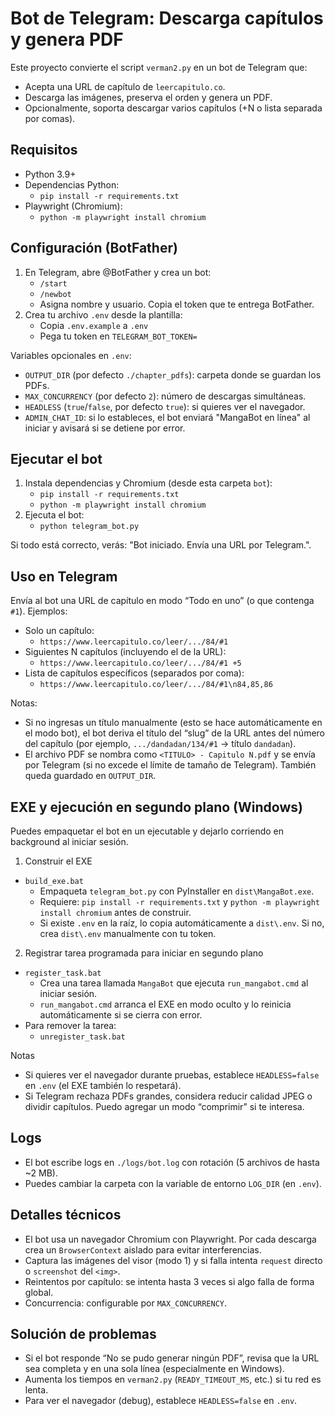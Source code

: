 # Bot de Telegram: Descarga capítulos y genera PDF

Este proyecto convierte el script `verman2.py` en un bot de Telegram que:

- Acepta una URL de capítulo de `leercapitulo.co`.
- Descarga las imágenes, preserva el orden y genera un PDF.
- Opcionalmente, soporta descargar varios capítulos (+N o lista separada por comas).

## Requisitos

- Python 3.9+
- Dependencias Python:
  - `pip install -r requirements.txt`
- Playwright (Chromium):
  - `python -m playwright install chromium`

## Configuración (BotFather)

1. En Telegram, abre @BotFather y crea un bot:
   - `/start`
   - `/newbot`
   - Asigna nombre y usuario. Copia el token que te entrega BotFather.
2. Crea tu archivo `.env` desde la plantilla:
   - Copia `.env.example` a `.env`
   - Pega tu token en `TELEGRAM_BOT_TOKEN=`

Variables opcionales en `.env`:

- `OUTPUT_DIR` (por defecto `./chapter_pdfs`): carpeta donde se guardan los PDFs.
- `MAX_CONCURRENCY` (por defecto `2`): número de descargas simultáneas.
- `HEADLESS` (`true`/`false`, por defecto `true`): si quieres ver el navegador.
- `ADMIN_CHAT_ID`: si lo estableces, el bot enviará "MangaBot en línea" al iniciar y avisará si se detiene por error.

## Ejecutar el bot

1. Instala dependencias y Chromium (desde esta carpeta `bot`):
   - `pip install -r requirements.txt`
   - `python -m playwright install chromium`
2. Ejecuta el bot:
   - `python telegram_bot.py`

Si todo está correcto, verás: "Bot iniciado. Envía una URL por Telegram.".

## Uso en Telegram

Envía al bot una URL de capítulo en modo “Todo en uno” (o que contenga `#1`). Ejemplos:

- Solo un capítulo:
  - `https://www.leercapitulo.co/leer/.../84/#1`
- Siguientes N capítulos (incluyendo el de la URL):
  - `https://www.leercapitulo.co/leer/.../84/#1 +5`
- Lista de capítulos específicos (separados por coma):
  - `https://www.leercapitulo.co/leer/.../84/#1\n84,85,86`

Notas:
- Si no ingresas un título manualmente (esto se hace automáticamente en el modo bot), el bot deriva el título del “slug” de la URL antes del número del capítulo (por ejemplo, `.../dandadan/134/#1` → título `dandadan`).
- El archivo PDF se nombra como `<TITULO> - Capitulo N.pdf` y se envía por Telegram (si no excede el límite de tamaño de Telegram). También queda guardado en `OUTPUT_DIR`.

## EXE y ejecución en segundo plano (Windows)

Puedes empaquetar el bot en un ejecutable y dejarlo corriendo en background al iniciar sesión.

1) Construir el EXE

- `build_exe.bat`
  - Empaqueta `telegram_bot.py` con PyInstaller en `dist\MangaBot.exe`.
  - Requiere: `pip install -r requirements.txt` y `python -m playwright install chromium` antes de construir.
  - Si existe `.env` en la raíz, lo copia automáticamente a `dist\.env`. Si no, crea `dist\.env` manualmente con tu token.

2) Registrar tarea programada para iniciar en segundo plano

- `register_task.bat`
  - Crea una tarea llamada `MangaBot` que ejecuta `run_mangabot.cmd` al iniciar sesión.
  - `run_mangabot.cmd` arranca el EXE en modo oculto y lo reinicia automáticamente si se cierra con error.
- Para remover la tarea:
  - `unregister_task.bat`

Notas

- Si quieres ver el navegador durante pruebas, establece `HEADLESS=false` en `.env` (el EXE también lo respetará).
- Si Telegram rechaza PDFs grandes, considera reducir calidad JPEG o dividir capítulos. Puedo agregar un modo “comprimir” si te interesa.

## Logs

- El bot escribe logs en `./logs/bot.log` con rotación (5 archivos de hasta ~2 MB).
- Puedes cambiar la carpeta con la variable de entorno `LOG_DIR` (en `.env`).

## Detalles técnicos

- El bot usa un navegador Chromium con Playwright. Por cada descarga crea un `BrowserContext` aislado para evitar interferencias.
- Captura las imágenes del visor (modo 1) y si falla intenta `request` directo o `screenshot` del `<img>`.
- Reintentos por capítulo: se intenta hasta 3 veces si algo falla de forma global.
- Concurrencia: configurable por `MAX_CONCURRENCY`.

## Solución de problemas

- Si el bot responde “No se pudo generar ningún PDF”, revisa que la URL sea completa y en una sola línea (especialmente en Windows).
- Aumenta los tiempos en `verman2.py` (`READY_TIMEOUT_MS`, etc.) si tu red es lenta.
- Para ver el navegador (debug), establece `HEADLESS=false` en `.env`.
